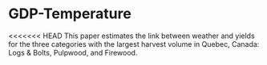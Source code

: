 # GDP-Temperature

<<<<<<< HEAD
This paper estimates the link between weather and yields for the three categories with the largest harvest volume in Quebec, Canada: Logs & Bolts, Pulpwood, and Firewood.